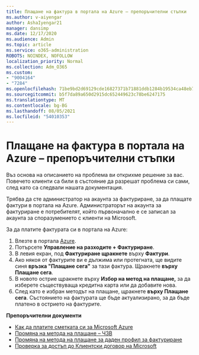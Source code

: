```yaml
---
title: Плащане на фактура в портала на Azure – препоръчителни стъпки
ms.author: v-aiyengar
author: AshaIyengar21
manager: dansimp
ms.date: 12/17/2020
ms.audience: Admin
ms.topic: article
ms.service: o365-administration
ROBOTS: NOINDEX, NOFOLLOW
localization_priority: Normal
ms.collection: Adm_O365
ms.custom:
- "9004164"
- "7284"
ms.openlocfilehash: 71be9bd2d69129cde16827371b71881ddb1284b19534ca48eb7079e761bdcff8
ms.sourcegitcommit: b5f7da89a650d2915dc652449623c78be6247175
ms.translationtype: MT
ms.contentlocale: bg-BG
ms.lasthandoff: 08/05/2021
ms.locfileid: "54010353"
---
```

# <a name="pay-invoice-in-azure-portal---recommended-steps"></a>Плащане на фактура в портала на Azure – препоръчителни стъпки

Въз основа на описанието на проблема ви открихме решение за вас. Повечето клиенти са били в състояние да разрешат проблема си сами, след като са следвали нашата документация.

Трябва да сте администратор на акаунта за фактуриране, за да плащате фактури в портала на Azure. Администраторът на акаунта за фактуриране е потребителят, който първоначално е се записал за акаунта за споразумението с клиенти на Microsoft. 

За да платите фактурата си в портала на Azure: 

1. Влезте в портала [Azure](https://portal.azure.com/).
1. Потърсете **Управление на разходите + Фактуриране**.
1. В левия екран, под **Фактуриране щракнете** върху **Фактури**.
1. Ако някоя от фактурите ви е дължима или протегната, ще видите синя **връзка "Плащане сега"** за тази фактура. Щракнете **върху Плащане сега**.
1. В новото острие щракнете върху **Избор на метод на плащане,** за да изберете съществуваща кредитна карта или да добавите нова.
1. След като е избран методът на плащане, щракнете **върху Плащане сега**.
Състоянието на фактурата ще бъде актуализирано, за да бъде платено в острието на фактурите.

**Препоръчителни документи**

- [Как да платите сметката си за Microsoft Azure](https://docs.microsoft.com/azure/cost-management-billing/understand/pay-bill)
- [Промяна на метода на плащане – ЧЗВ](https://docs.microsoft.com/azure/billing/billing-how-to-change-credit-card?WT.mc_id=Portal-Microsoft_Azure_Support#frequently-asked-questions)
- [Промяна на метода на плащане за даден профил за фактуриране](https://docs.microsoft.com/azure/cost-management-billing/manage/change-credit-card?WT.mc_id=Portal-Microsoft_Azure_Support#manage-credit-cards-for-a-microsoft-customer-agreement)
- [Проверка за достъп до Клиентски договор на Microsoft](https://docs.microsoft.com/azure/cost-management-billing/manage/change-credit-card?WT.mc_id=Portal-Microsoft_Azure_Support%22%20%5Cl%20%22manage-credit-cards-for-a-microsoft-customer-agreement%22%20%5Ct%20%22_blank#check-the-type-of-your-account)